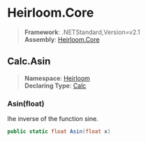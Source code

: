 # Heirloom.Core

> **Framework**: .NETStandard,Version=v2.1  
> **Assembly**: [Heirloom.Core][0]  

## Calc.Asin

> **Namespace**: [Heirloom][0]  
> **Declaring Type**: [Calc][1]  

### Asin(float)

Ihe inverse of the function sine.

```cs
public static float Asin(float x)
```

[0]: ../../../Heirloom.Core.md
[1]: ../Calc.md
